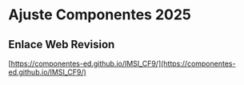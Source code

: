 # **Ajuste Componentes 2025**

## **Enlace Web Revision**

[https://componentes-ed.github.io/IMSI_CF9/](https://componentes-ed.github.io/IMSI_CF9/)

#

